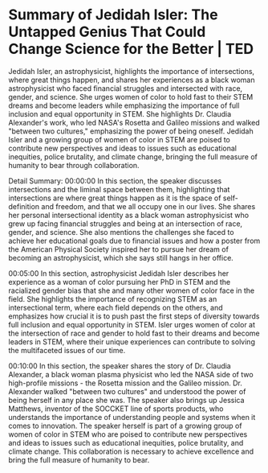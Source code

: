 # Summary of Jedidah Isler: The Untapped Genius That Could Change Science for the Better | TED

Jedidah Isler, an astrophysicist, highlights the importance of intersections, where great things happen, and shares her experiences as a black woman astrophysicist who faced financial struggles and intersected with race, gender, and science. She urges women of color to hold fast to their STEM dreams and become leaders while emphasizing the importance of full inclusion and equal opportunity in STEM. She highlights Dr. Claudia Alexander's work, who led NASA's Rosetta and Galileo missions and walked "between two cultures," emphasizing the power of being oneself. Jedidah Isler and a growing group of women of color in STEM are poised to contribute new perspectives and ideas to issues such as educational inequities, police brutality, and climate change, bringing the full measure of humanity to bear through collaboration.

Detail Summary: 
00:00:00
In this section, the speaker discusses intersections and the liminal space between them, highlighting that intersections are where great things happen as it is the space of self-definition and freedom, and that we all occupy one in our lives. She shares her personal intersectional identity as a black woman astrophysicist who grew up facing financial struggles and being at an intersection of race, gender, and science. She also mentions the challenges she faced to achieve her educational goals due to financial issues and how a poster from the American Physical Society inspired her to pursue her dream of becoming an astrophysicist, which she says still hangs in her office.

00:05:00
In this section, astrophysicist Jedidah Isler describes her experience as a woman of color pursuing her PhD in STEM and the racialized gender bias that she and many other women of color face in the field. She highlights the importance of recognizing STEM as an intersectional term, where each field depends on the others, and emphasizes how crucial it is to push past the first steps of diversity towards full inclusion and equal opportunity in STEM. Isler urges women of color at the intersection of race and gender to hold fast to their dreams and become leaders in STEM, where their unique experiences can contribute to solving the multifaceted issues of our time.

00:10:00
In this section, the speaker shares the story of Dr. Claudia Alexander, a black woman plasma physicist who led the NASA side of two high-profile missions - the Rosetta mission and the Galileo mission. Dr. Alexander walked "between two cultures" and understood the power of being herself in any place she was. The speaker also brings up Jessica Matthews, inventor of the SOCCKET line of sports products, who understands the importance of understanding people and systems when it comes to innovation. The speaker herself is part of a growing group of women of color in STEM who are poised to contribute new perspectives and ideas to issues such as educational inequities, police brutality, and climate change. This collaboration is necessary to achieve excellence and bring the full measure of humanity to bear.

